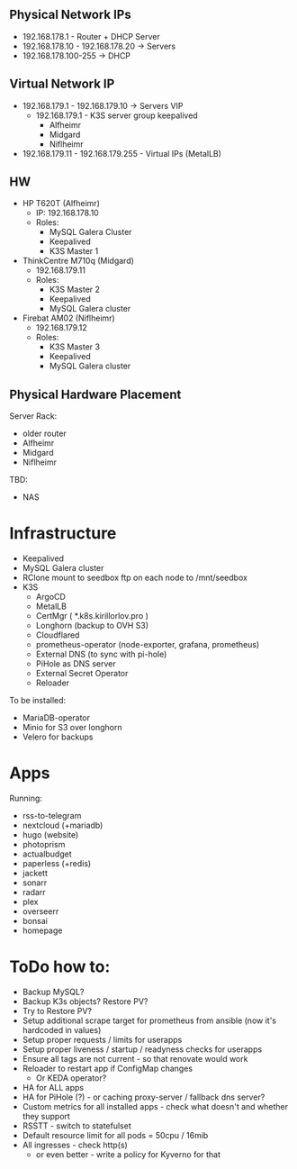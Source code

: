 Physical Network IPs
---

- 192.168.178.1 - Router + DHCP Server 
- 192.168.178.10 - 192.168.178.20 -> Servers
- 192.168.178.100-255 -> DHCP

Virtual Network IP
---
- 192.168.179.1 - 192.168.179.10 -> Servers VIP
  - 192.168.179.1 - K3S server group keepalived
    - Alfheimr
    - Midgard
    - Niflheimr
- 192.168.179.11 - 192.168.179.255 - Virtual IPs (MetalLB)

HW
---
- HP T620T (Alfheimr)
  - IP: 192.168.178.10
  - Roles: 
    - MySQL Galera Cluster
    - Keepalived
    - K3S Master 1
- ThinkCentre M710q (Midgard)     
  - 192.168.179.11
  - Roles:
    - K3S Master 2
    - Keepalived
    - MySQL Galera cluster
- Firebat AM02 (Niflheimr)
  - 192.168.179.12
  - Roles:
    - K3S Master 3
    - Keepalived
    - MySQL Galera cluster

Physical Hardware Placement
---

Server Rack:
 - older router
 - Alfheimr
 - Midgard
 - Niflheimr

TBD:
 - NAS

# Infrastructure

- Keepalived
- MySQL Galera cluster
- RClone mount to seedbox ftp on each node to /mnt/seedbox
- K3S
  - ArgoCD
  - MetalLB
  - CertMgr ( *.k8s.kirillorlov.pro )
  - Longhorn (backup to OVH S3)
  - Cloudflared
  - prometheus-operator (node-exporter, grafana, prometheus)
  - External DNS (to sync with pi-hole)
  - PiHole as DNS server
  - External Secret Operator
  - Reloader

To be installed:
  - MariaDB-operator
  - Minio for S3 over longhorn
  - Velero for backups

# Apps

Running:
 - rss-to-telegram
 - nextcloud (+mariadb)
 - hugo (website)
 - photoprism
 - actualbudget
 - paperless (+redis)
 - jackett
 - sonarr
 - radarr
 - plex
 - overseerr
 - bonsai
 - homepage

# ToDo how to:

- Backup MySQL?
- Backup K3s objects? Restore PV?
- Try to Restore PV?
- Setup additional scrape target for prometheus from ansible (now it's hardcoded in values)
- Setup proper requests / limits for userapps
- Setup proper liveness / startup / readyness checks for userapps
- Ensure all tags are not current - so that renovate would work
- Reloader to restart app if ConfigMap changes
  - Or KEDA operator? 
- HA for ALL apps
- HA for PiHole (?) - or caching proxy-server / fallback dns server?
- Custom metrics for all installed apps - check what doesn't and whether they support
- RSSTT - switch to statefulset 
- Default resource limit for all pods = 50cpu / 16mib
- All ingresses - check http(s) 
  - or even better - write a policy for Kyverno for that